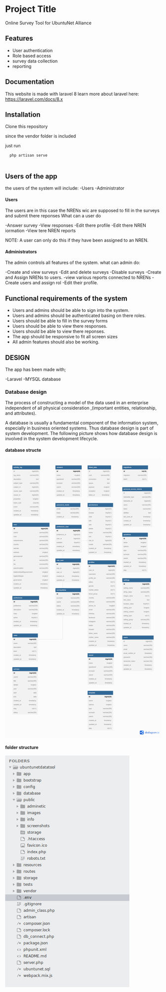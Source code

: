 
# Project Title

Online Survey Tool for UbuntuNet Alliance

## Features

- User authentication
- Role based access
- survey data collection
- reporting


## Documentation

This website is made with laravel 8
learn more about laravel here:
https://laravel.com/docs/8.x

## Installation

Clone this repository

since the vendor folder is included

just run 
```bash
  php artisan serve
  
```

## Users of the app
the users of the system will include:
-Users
-Administrator

#### Users

The users are in this case the NRENs wic are supposed to fill in the surveys and submit there reponses
What can a user do

-Answer survey
-View responses
-Edit there profile
-Edit there NREN iormation
-View tere NREN reports

NOTE: A user can only do this if they have been assigned to an NREN.

#### Administrators 

The admin controls all features of the system.
what can admin do:

-Create and view surveys
-Edit and delete surveys
-Disable surveys
-Create and Assign NRENs to users.
-view various reports connected to NRENs
-Create users and assign rol
-Edit their profile.


## Functional requirements of the system

- Users and admins should be able to sign into the system.
- Users and admins should be authenticated basing on there roles.
- Users should be able to fill in the survey forms 
- Users should be able to view there responses.
- Users should be able to view there reponses.
- The app should be responsive to fit all screen sizes
- All admin features should also be working.

## DESIGN
The app has been made with;

-Laravel
-MYSQL database

### Database design
The process of constructing a model of the data used in an enterprise independent of all physical consideration ,(important entities, relationship, and attributes).

A database is usually a fundamental component of the information system, especially in business oriented systems. Thus database design is part of system development. The following picture shows how database design is involved in the system development lifecycle.

#### database structe
![database Screenshot](https://raw.githubusercontent.com/theebruno/ubuntunetdatatool/b0ac2bcd0329388bb9f3f50ed4652c27d82f25a3/public/screenshots/database.png)


#### folder structure
![folder Screenshot](https://raw.githubusercontent.com/theebruno/ubuntunetdatatool/b0ac2bcd0329388bb9f3f50ed4652c27d82f25a3/public/screenshots/folders.png)